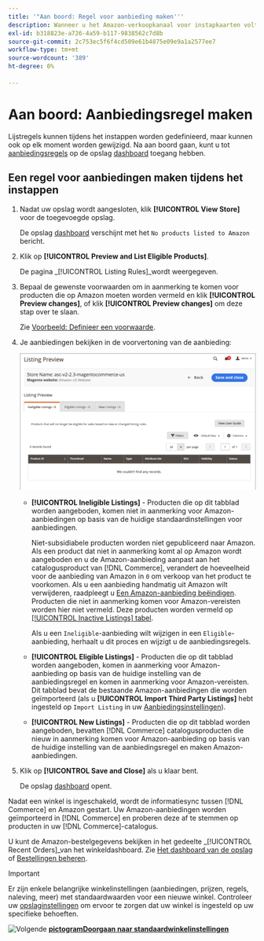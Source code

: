 ```yaml
---
title: '"Aan boord: Regel voor aanbieding maken'''
description: Wanneer u het Amazon-verkoopkanaal voor instapkaarten voltooit, maakt u de regels voor eerste aanbiedingen voor het genereren van Amazon-aanbiedingen voor uw  [!DNL Commerce] producten.
exl-id: b318823e-a726-4a59-b117-9838562c7d8b
source-git-commit: 2c753ec5f6f4cd509e61b4875e09e9a1a2577ee7
workflow-type: tm+mt
source-wordcount: '389'
ht-degree: 0%

---
```


# Aan boord: Aanbiedingsregel maken

Lijstregels kunnen tijdens het instappen worden gedefinieerd, maar kunnen ook op elk moment worden gewijzigd. Na aan boord gaan, kunt u tot [aanbiedingsregels](./listing-rules.md) op de opslag [dashboard](./amazon-store-dashboard.md) toegang hebben.

## Een regel voor aanbiedingen maken tijdens het instappen

1. Nadat uw opslag wordt aangesloten, klik **[!UICONTROL View Store]** voor de toegevoegde opslag.

   De opslag [dashboard](./amazon-store-dashboard.md) verschijnt met het `No products listed to Amazon` bericht.

1. Klik op **[!UICONTROL Preview and List Eligible Products]**.

   De pagina _[!UICONTROL Listing Rules]_wordt weergegeven.

1. Bepaal de gewenste voorwaarden om in aanmerking te komen voor producten die op Amazon moeten worden vermeld en klik **[!UICONTROL Preview changes]**, of klik **[!UICONTROL Preview changes]** om deze stap over te slaan.

   Zie [Voorbeeld: Definieer een voorwaarde](./ob-define-condition-example.md).

1. Je aanbiedingen bekijken in de voorvertoning van de aanbieding:

   ![Voorvertoning van aanbieding](assets/amazon-ob-listing-preview.png)

   - **[!UICONTROL Ineligible Listings]** - Producten die op dit tabblad worden aangeboden, komen niet in aanmerking voor Amazon-aanbiedingen op basis van de huidige standaardinstellingen voor aanbiedingen.

      Niet-subsidiabele producten worden niet gepubliceerd naar Amazon. Als een product dat niet in aanmerking komt al op Amazon wordt aangeboden en u de Amazon-aanbieding aanpast aan het catalogusproduct van [!DNL Commerce], verandert de hoeveelheid voor de aanbieding van Amazon in `0` om verkoop van het product te voorkomen. Als u een aanbieding handmatig uit Amazon wilt verwijderen, raadpleegt u [Een Amazon-aanbieding beëindigen](./end-listings-manually.md). Producten die niet in aanmerking komen voor Amazon-vereisten worden hier niet vermeld. Deze producten worden vermeld op [[!UICONTROL Inactive Listings] tabel](./inactive-listings.md).

      Als u een `Ineligible`-aanbieding wilt wijzigen in een `Eligible`-aanbieding, herhaalt u dit proces en wijzigt u de aanbiedingsregels.

   - **[!UICONTROL Eligible Listings]** - Producten die op dit tabblad worden aangeboden, komen in aanmerking voor Amazon-aanbieding op basis van de huidige instelling van de aanbiedingsregel en komen in aanmerking voor Amazon-vereisten. Dit tabblad bevat de bestaande Amazon-aanbiedingen die worden geïmporteerd (als u **[!UICONTROL Import Third Party Listings]** hebt ingesteld op `Import Listing` in uw [Aanbiedingsinstellingen](./listing-settings.md)).

   - **[!UICONTROL New Listings]** - Producten die op dit tabblad worden aangeboden, bevatten  [!DNL Commerce] catalogusproducten die nieuw in aanmerking komen voor Amazon-aanbieding op basis van de huidige instelling van de aanbiedingsregel en maken Amazon-aanbiedingen.

1. Klik op **[!UICONTROL Save and Close]** als u klaar bent.

   De opslag [dashboard](./amazon-store-dashboard.md) opent.

Nadat een winkel is ingeschakeld, wordt de informatiesync tussen [!DNL Commerce] en Amazon gestart. Uw Amazon-aanbiedingen worden geïmporteerd in [!DNL Commerce] en proberen deze af te stemmen op producten in uw [!DNL Commerce]-catalogus.

U kunt de Amazon-bestelgegevens bekijken in het gedeelte _[!UICONTROL Recent Orders]_van het winkeldashboard. Zie [Het dashboard van de opslag](./amazon-store-dashboard.md) of [Bestellingen beheren](./managing-orders.md).

>[!IMPORTANT]
>
>Er zijn enkele belangrijke winkelinstellingen (aanbiedingen, prijzen, regels, naleving, meer) met standaardwaarden voor een nieuwe winkel. Controleer uw [opslaginstellingen](./default-store-settings.md) om ervoor te zorgen dat uw winkel is ingesteld op uw specifieke behoeften.

![Volgende ](assets/btn-next.png) [**pictogramDoorgaan naar standaardwinkelinstellingen**](./default-store-settings.md)

